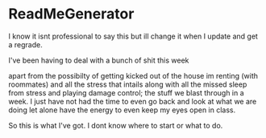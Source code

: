 # ReadMeGenerator

I know it isnt professional to say this but ill change it when I update and get a regrade.

I've been having to deal with a bunch of shit this week

apart from the possibilty of getting kicked out of the house im renting (with roommates) and all the stress that intails along with all the missed sleep from stress and playing damage control; the stuff we blast through in a week. I just have not had the time to even go back and look at what we are doing let alone have the energy to even keep my eyes open in class.

So this is what I've got. I dont know where to start or what to do.